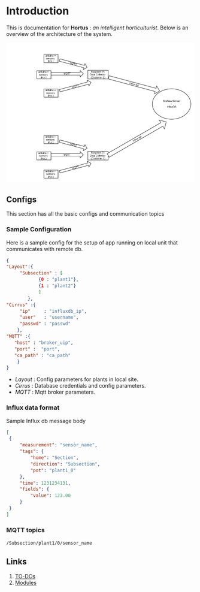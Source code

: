 # Introduction

This is documentation for **Hortus** : *an intelligent horticulturist*. Below is an overview of the architecture of the system. 

![Overview](images/architecture-v1.png "Overview")

## Configs 
This section has all the basic configs and communication topics


### Sample Configuration 

Here is a sample config for the setup of app running on local unit that communicates with remote db.

```json
{
"Layout":{
	 "Subsection" : [
			{0 : "plant1"},
			{1 : "plant2"}
			]
		},
"Cirrus" :{
	 "ip"     : "influxdb_ip",
	 "user"   : "username",
	 "passwd" : "passwd"
	},
"MQTT" :{
   "host" : "broker_uip",
   "port" :  "port",
   "ca_path" : "ca_path"
	} 
}
```
- *Layout* : Config parameters for plants in local site.
- *Cirrus* : Database credentials and config parameters. 
- *MQTT* : Mqtt broker parameters.
### Influx data format

Sample Influx db message body

```json
[
 {
	 "measurement": "sensor_name",
	 "tags": {
		 "home": "Section",
		 "direction": "Subsection",
		 "pot": "plant1_0"
	 },
	 "time": 1231234131,
	 "fields": {
		 "value": 123.00
	 }
 }
]

```

### MQTT topics
```sh
/Subsection/plant1/0/sensor_name
```

## Links
1. [TO-DOs](todos.md)
2. [Modules](pi_modules.md)
